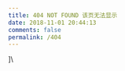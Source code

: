 ```yaml
---
title: 404 NOT FOUND 该页无法显示
date: 2018-11-01 20:44:13
comments: false
permalink: /404
---
```

<!DOCTYPE html>
<html lang="en">
<head>]\
<meta charset="UTF-8">
<title>404</title>
</head>
<body>
<script type="text/javascript" src="//qzonestyle.gtimg.cn/qzone/hybrid/app/404/search_children.js" charset="utf-8"></script>
</body>
</html>